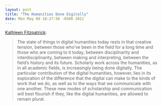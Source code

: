 ```yaml
---
layout: post
title: "The Humanities Done Digitally"
date: Mon May 09 18:27:56 -0500 2011
---
```

[Kathleen Fitzpatrick](http://chronicle.com/article/The-Humanities-Done-Digitally/127382/):

> The state of things in digital humanities today rests in that creative tension, between those who’ve been in the field for a long time and those who are coming to it today, between disciplinarity and interdisciplinarity, between making and interpreting, between the field’s history and its future. Scholarly work across the humanities, as in all academic fields, is increasingly being done digitally. The particular contribution of the digital humanities, however, lies in its exploration of the difference that the digital can make to the kinds of work that we do, as well as to the ways that we communicate with one another. These new modes of scholarship and communication will best flourish if they, like the digital humanities, are allowed to remain plural.